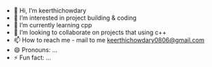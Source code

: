 - 👋 Hi, I’m keerthichowdary
- 👀 I’m interested in project building & coding
- 🌱 I’m currently learning cpp
- 💞️ I’m looking to collaborate on projects that using c++
- 📫 How to reach me - mail to me keerthichowdary0806@gmail.com
- 😄 Pronouns: ...
- ⚡ Fun fact: ...

<!---
keerthichowd/keerthichowd is a ✨ special ✨ repository because its `README.md` (this file) appears on your GitHub profile.
You can click the Preview link to take a look at your changes.
--->
